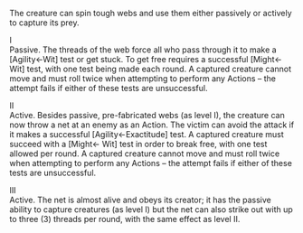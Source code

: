 The creature can spin tough webs and use them either passively or actively to capture its prey.

I<br>Passive. The threads of the web force all who pass through it to make a \[Agility←Wit\] test or get stuck. To get free requires a successful \[Might← Wit\] test, with one test being made each round. A captured creature cannot move and must roll twice when attempting to perform any Actions – the attempt fails if either of these tests are unsuccessful.

II<br>Active. Besides passive, pre-fabricated webs (as level I), the creature can now throw a net at an enemy as an Action. The victim can avoid the attack if it makes a successful \[Agility←Exactitude\] test. A captured creature must succeed with a \[Might← Wit\] test in order to break free, with one test allowed per round. A captured creature cannot move and must roll twice when attempting to perform any Actions – the attempt fails if either of these tests are unsuccessful.

III<br>Active. The net is almost alive and obeys its creator; it has the passive ability to capture creatures (as level I) but the net can also strike out with up to three (3) threads per round, with the same effect as level II.